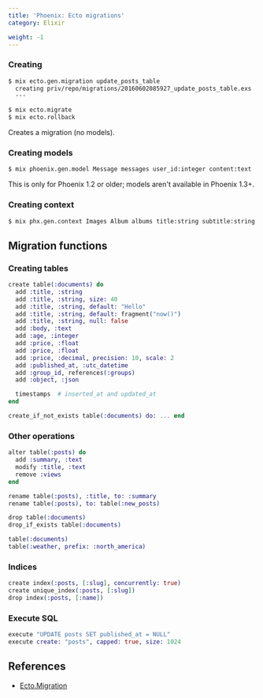 ```yaml
---
title: 'Phoenix: Ecto migrations'
category: Elixir

weight: -1
---
```


### Creating

```bash
$ mix ecto.gen.migration update_posts_table
  creating priv/repo/migrations/20160602085927_update_posts_table.exs
  ···
```

```bash
$ mix ecto.migrate
$ mix ecto.rollback
```

Creates a migration (no models).

### Creating models

```bash
$ mix phoenix.gen.model Message messages user_id:integer content:text
```

This is only for Phoenix 1.2 or older; models aren't available in Phoenix 1.3+.

### Creating context

```bash
$ mix phx.gen.context Images Album albums title:string subtitle:string privacy:string
```

## Migration functions

### Creating tables

```elixir
create table(:documents) do
  add :title, :string
  add :title, :string, size: 40
  add :title, :string, default: "Hello"
  add :title, :string, default: fragment("now()")
  add :title, :string, null: false
  add :body, :text
  add :age, :integer
  add :price, :float
  add :price, :float
  add :price, :decimal, precision: 10, scale: 2
  add :published_at, :utc_datetime
  add :group_id, references(:groups)
  add :object, :json

  timestamps  # inserted_at and updated_at
end

create_if_not_exists table(:documents) do: ... end
```

### Other operations

```elixir
alter table(:posts) do
  add :summary, :text
  modify :title, :text
  remove :views
end
```

```elixir
rename table(:posts), :title, to: :summary
rename table(:posts), to: table(:new_posts)
```

```elixir
drop table(:documents)
drop_if_exists table(:documents)
```

```elixir
table(:documents)
table(:weather, prefix: :north_america)
```

### Indices

```elixir
create index(:posts, [:slug], concurrently: true)
create unique_index(:posts, [:slug])
drop index(:posts, [:name])
```

### Execute SQL

```elixir
execute "UPDATE posts SET published_at = NULL"
execute create: "posts", capped: true, size: 1024
```

## References

-   [Ecto.Migration](http://devdocs.io/phoenix/ecto/ecto.migration)

